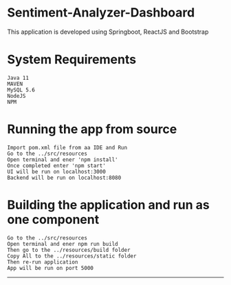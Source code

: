 # Sentiment-Analyzer-Dashboard

This application is developed using Springboot, ReactJS and Bootstrap

# System Requirements
    Java 11
    MAVEN
    MySQL 5.6
    NodeJS
    NPM
    
# Running the app from source
    Import pom.xml file from aa IDE and Run
    Go to the ../src/resources
    Open terminal and ener 'npm install'
    Once completed enter 'npm start'
    UI will be run on localhost:3000
    Backend will be run on localhost:8080

# Building the application and run as one component
    Go to the ../src/resources
    Open terminal and ener npm run build
    Then go to the ../resources/build folder
    Copy All to the ../resources/static folder
    Then re-run application
    App will be run on port 5000
<hr>
